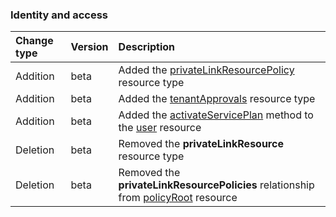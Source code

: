 ### Identity and access

| **Change type** | **Version** | **Description** |
|:---|:---|:---|
|Addition|beta|Added the [privateLinkResourcePolicy](https://docs.microsoft.com/en-us/graph/api/resources/privateLinkResourcePolicy?view=graph-rest-beta) resource type|
|Addition|beta|Added the [tenantApprovals](https://docs.microsoft.com/en-us/graph/api/resources/tenantApprovals?view=graph-rest-beta) resource type|
|Addition|beta|Added the [activateServicePlan](https://docs.microsoft.com/en-us/graph/api/user-activateServicePlan?view=graph-rest-beta) method to the [user](https://docs.microsoft.com/en-us/graph/api/resources/user?view=graph-rest-beta) resource|
|Deletion|beta|Removed the **privateLinkResource** resource type|
|Deletion|beta|Removed the **privateLinkResourcePolicies** relationship from [policyRoot](https://docs.microsoft.com/en-us/graph/api/resources/policyRoot?view=graph-rest-beta) resource|
